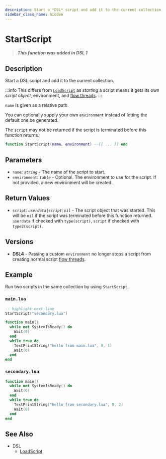 ```yaml
---
description: Start a *DSL* script and add it to the current collection.
sidebar_class_name: hidden
---
```


# StartScript

> **_This function was added in DSL 1_**

## Description

Start a DSL script and add it to the current collection.

:::info
This differs from [`LoadScript`](LoadScript) as _starting_ a script means it gets its own _script object_, environment, and [flow threads](/docs/dsl-reference/basic-concepts/scripts#script-flow).
:::

`name` is given as a relative path.

You can optionally supply your own `environment` instead of letting the default one be generated.

The `script` may not be returned if the script is terminated before this function returns.

```lua
function StartScript(name, environment) --[[ ... ]] end
```

## Parameters

- `name`: _`string`_ - The name of the script to start.
- `environment`: _`table`_ - Optional. The environment to use for the script. If not provided, a new environment will be created.

## Return Values

- `script`: _`userdata|script|nil`_ - The script object that was started. This will be `nil` if the script was terminated before this function returned. `userdata` if checked with `type(script)`, `script` if checked with `type2(script)`.

## Versions

- **DSL4** - Passing a custom `environment` no longer stops a script from creating normal script [flow threads](/docs/dsl-reference/basic-concepts/scripts#script-flow).

## Example

Run two scripts in the same collection by using `StartScript`.

### `main.lua`

```lua
-- highlight-next-line
StartScript("secondary.lua")

function main()
  while not SystemIsReady() do
    Wait(0)
  end
  while true do
    TextPrintString("hello from main.lua", 0, 1)
    Wait(0)
  end
end
```

### `secondary.lua`

```lua
function main()
  while not SystemIsReady() do
    Wait(0)
  end
  while true do
    TextPrintString("hello from secondary.lua", 0, 2)
    Wait(0)
  end
end
```

## See Also

- DSL
  - [LoadScript](LoadScript)
